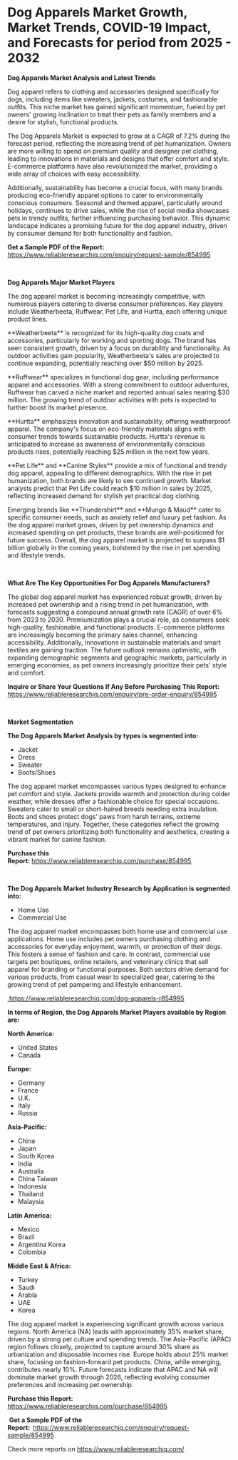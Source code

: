 <p><h1>Dog Apparels Market Growth, Market Trends, COVID-19 Impact, and Forecasts for period from 2025 - 2032</h1></p><p><strong>Dog Apparels Market Analysis and Latest Trends</strong></p>
<p><p>Dog apparel refers to clothing and accessories designed specifically for dogs, including items like sweaters, jackets, costumes, and fashionable outfits. This niche market has gained significant momentum, fueled by pet owners' growing inclination to treat their pets as family members and a desire for stylish, functional products.</p><p>The Dog Apparels Market is expected to grow at a CAGR of 7.2% during the forecast period, reflecting the increasing trend of pet humanization. Owners are more willing to spend on premium quality and designer pet clothing, leading to innovations in materials and designs that offer comfort and style. E-commerce platforms have also revolutionized the market, providing a wide array of choices with easy accessibility.</p><p>Additionally, sustainability has become a crucial focus, with many brands producing eco-friendly apparel options to cater to environmentally conscious consumers. Seasonal and themed apparel, particularly around holidays, continues to drive sales, while the rise of social media showcases pets in trendy outfits, further influencing purchasing behavior. This dynamic landscape indicates a promising future for the dog apparel industry, driven by consumer demand for both functionality and fashion.</p></p>
<p><strong>Get a Sample PDF of the Report:&nbsp;</strong> <a href="https://www.reliableresearchiq.com/enquiry/request-sample/854995?utm_campaign=1876&utm_medium=2&utm_source=Github&utm_content=ia&utm_term=06022025&utm_id=dog-apparels">https://www.reliableresearchiq.com/enquiry/request-sample/854995</a></p>
<p>&nbsp;</p>
<p><strong>Dog Apparels Major Market Players</strong></p>
<p><p>The dog apparel market is becoming increasingly competitive, with numerous players catering to diverse consumer preferences. Key players include Weatherbeeta, Ruffwear, Pet Life, and Hurtta, each offering unique product lines.</p><p>**Weatherbeeta** is recognized for its high-quality dog coats and accessories, particularly for working and sporting dogs. The brand has seen consistent growth, driven by a focus on durability and functionality. As outdoor activities gain popularity, Weatherbeeta's sales are projected to continue expanding, potentially reaching over $50 million by 2025.</p><p>**Ruffwear** specializes in functional dog gear, including performance apparel and accessories. With a strong commitment to outdoor adventures, Ruffwear has carved a niche market and reported annual sales nearing $30 million. The growing trend of outdoor activities with pets is expected to further boost its market presence.</p><p>**Hurtta** emphasizes innovation and sustainability, offering weatherproof apparel. The company's focus on eco-friendly materials aligns with consumer trends towards sustainable products. Hurtta's revenue is anticipated to increase as awareness of environmentally conscious products rises, potentially reaching $25 million in the next few years.</p><p>**Pet Life** and **Canine Styles** provide a mix of functional and trendy dog apparel, appealing to different demographics. With the rise in pet humanization, both brands are likely to see continued growth. Market analysts predict that Pet Life could reach $10 million in sales by 2025, reflecting increased demand for stylish yet practical dog clothing.</p><p>Emerging brands like **Thundershirt** and **Mungo & Maud** cater to specific consumer needs, such as anxiety relief and luxury pet fashion. As the dog apparel market grows, driven by pet ownership dynamics and increased spending on pet products, these brands are well-positioned for future success. Overall, the dog apparel market is projected to surpass $1 billion globally in the coming years, bolstered by the rise in pet spending and lifestyle trends.</p></p>
<p>&nbsp;</p>
<p><strong>What Are The Key Opportunities For Dog Apparels Manufacturers?</strong></p>
<p><p>The global dog apparel market has experienced robust growth, driven by increased pet ownership and a rising trend in pet humanization, with forecasts suggesting a compound annual growth rate (CAGR) of over 6% from 2023 to 2030. Premiumization plays a crucial role, as consumers seek high-quality, fashionable, and functional products. E-commerce platforms are increasingly becoming the primary sales channel, enhancing accessibility. Additionally, innovations in sustainable materials and smart textiles are gaining traction. The future outlook remains optimistic, with expanding demographic segments and geographic markets, particularly in emerging economies, as pet owners increasingly prioritize their pets' style and comfort.</p></p>
<p><strong>Inquire or Share Your Questions If Any Before Purchasing This Report:</strong> <a href="https://www.reliableresearchiq.com/enquiry/pre-order-enquiry/854995?utm_campaign=1876&utm_medium=2&utm_source=Github&utm_content=ia&utm_term=06022025&utm_id=dog-apparels">https://www.reliableresearchiq.com/enquiry/pre-order-enquiry/854995</a></p>
<p>&nbsp;</p>
<p><strong>Market Segmentation</strong></p>
<p><strong>The Dog Apparels Market Analysis by types is segmented into:</strong></p>
<p><ul><li>Jacket</li><li>Dress</li><li>Sweater</li><li>Boots/Shoes</li></ul></p>
<p><p>The dog apparel market encompasses various types designed to enhance pet comfort and style. Jackets provide warmth and protection during colder weather, while dresses offer a fashionable choice for special occasions. Sweaters cater to small or short-haired breeds needing extra insulation. Boots and shoes protect dogs' paws from harsh terrains, extreme temperatures, and injury. Together, these categories reflect the growing trend of pet owners prioritizing both functionality and aesthetics, creating a vibrant market for canine fashion.</p></p>
<p><strong>Purchase this Report:&nbsp;</strong><a href="https://www.reliableresearchiq.com/purchase/854995?utm_campaign=1876&utm_medium=2&utm_source=Github&utm_content=ia&utm_term=06022025&utm_id=dog-apparels">https://www.reliableresearchiq.com/purchase/854995</a></p>
<p>&nbsp;</p>
<p><strong>The Dog Apparels Market Industry Research by Application is segmented into:</strong></p>
<p><ul><li>Home Use</li><li>Commercial Use</li></ul></p>
<p><p>The dog apparel market encompasses both home use and commercial use applications. Home use includes pet owners purchasing clothing and accessories for everyday enjoyment, warmth, or protection of their dogs. This fosters a sense of fashion and care. In contrast, commercial use targets pet boutiques, online retailers, and veterinary clinics that sell apparel for branding or functional purposes. Both sectors drive demand for various products, from casual wear to specialized gear, catering to the growing trend of pet pampering and lifestyle enhancement.</p></p>
<p><a href="https://www.reliableresearchiq.com/dog-apparels-r854995?utm_campaign=1876&utm_medium=2&utm_source=Github&utm_content=ia&utm_term=06022025&utm_id=dog-apparels">&nbsp;https://www.reliableresearchiq.com/dog-apparels-r854995</a></p>
<p><strong>In terms of Region, the Dog Apparels Market Players available by Region are:</strong></p>
<p>
    <p> <strong> North America: </strong>
        <ul>
            <li>United States</li>
            <li>Canada</li>
        </ul>
        </p> 
    <p> <strong> Europe: </strong>
        <ul>
            <li>Germany</li>
            <li>France</li>
            <li>U.K.</li>
            <li>Italy</li>
            <li>Russia</li>
        </ul>
        </p> 
    <p> <strong> Asia-Pacific: </strong>
        <ul>
            <li>China</li>
            <li>Japan</li>
            <li>South Korea</li>
            <li>India</li>
            <li>Australia</li>
            <li>China Taiwan</li>
            <li>Indonesia</li>
            <li>Thailand</li>
            <li>Malaysia</li>
        </ul>
        </p> 
    <p> <strong> Latin America: </strong>
        <ul>
            <li>Mexico</li>
            <li>Brazil</li>
            <li>Argentina Korea</li>
            <li>Colombia</li>
        </ul>
        </p> 
    <p> <strong> Middle East & Africa: </strong>
        <ul>
            <li>Turkey</li>
            <li>Saudi</li>
            <li>Arabia</li>
            <li>UAE</li>
            <li>Korea</li>
        </ul>
    </p>
    </p>
<p><p>The dog apparel market is experiencing significant growth across various regions. North America (NA) leads with approximately 35% market share, driven by a strong pet culture and spending trends. The Asia-Pacific (APAC) region follows closely, projected to capture around 30% share as urbanization and disposable incomes rise. Europe holds about 25% market share, focusing on fashion-forward pet products. China, while emerging, contributes nearly 10%. Future forecasts indicate that APAC and NA will dominate market growth through 2026, reflecting evolving consumer preferences and increasing pet ownership.</p></p>
<p><strong>Purchase this Report: </strong><a href="https://www.reliableresearchiq.com/purchase/854995?utm_campaign=1876&utm_medium=2&utm_source=Github&utm_content=ia&utm_term=06022025&utm_id=dog-apparels">https://www.reliableresearchiq.com/purchase/854995</a></p>
<p>&nbsp;<strong>Get a Sample PDF of the Report:&nbsp;&nbsp;</strong><a href="https://www.reliableresearchiq.com/enquiry/request-sample/854995?utm_campaign=1876&utm_medium=2&utm_source=Github&utm_content=ia&utm_term=06022025&utm_id=dog-apparels">https://www.reliableresearchiq.com/enquiry/request-sample/854995</a></p>
<p><strong></strong></p>
<p>Check more reports on <a href="https://www.reliableresearchiq.com/?utm_campaign=1876&utm_medium=2&utm_source=Github&utm_content=ia&utm_term=06022025&utm_id=dog-apparels">https://www.reliableresearchiq.com/</a></p>
